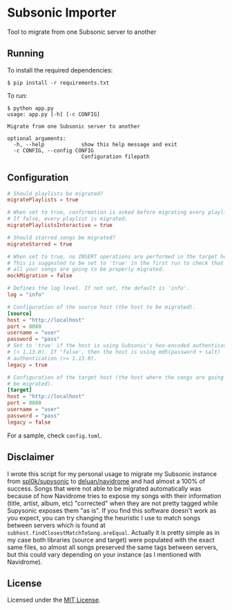 # Subsonic Importer
Tool to migrate from one Subsonic server to another

## Running
To install the required dependencies:
```
$ pip install -r requirements.txt
```
To run:
```
$ python app.py
usage: app.py [-h] [-c CONFIG]

Migrate from one Subsonic server to another

optional arguments:
  -h, --help            show this help message and exit
  -c CONFIG, --config CONFIG
                        Configuration filepath

```

## Configuration

```toml
# Should playlists be migrated?
migratePlaylists = true

# When set to true, confirmation is asked before migrating every playlist.
# If false, every playlist is migrated.
migratePlaylistsInteractive = true

# Should starred songs be migrated?
migrateStarred = true

# When set to true, no INSERT operations are performed in the target host.
# This is suggested to be set to 'true' in the first run to check that
# all your songs are going to be properly migrated.
mockMigration = false

# Defines the log level. If not set, the default is 'info'.
log = "info"

# Configuration of the source host (the host to be migrated).
[source]
host = "http://localhost"
port = 8080
username = "user"
password = "pass"
# Set to 'true' if the host is using Subsonic's hex-encoded authentication
# (< 1.13.0). If 'false', then the host is using md5(password + salt)
# authentication (>= 1.13.0).
legacy = true

# Configuration of the target host (the host where the songs are going to
# be migrated).
[target]
host = "http://localhost"
port = 8080
username = "user"
password = "pass"
legacy = false
```

For a sample, check `config.toml`.

## Disclaimer

I wrote this script for my personal usage to migrate my Subsonic instance from [spl0k/supysonic](https://github.com/spl0k/supysonic) to [deluan/navidrome](https://github.com/deluan/navidrome) and had almost a 100% of success. Songs that were not able to be migrated automatically was because of how Navidrome tries to expose my songs with their information (title, artist, album, etc) "corrected" when they are not pretty tagged while Supysonic exposes them "as is".
If you find this software doesn't work as you expect, you can try changing the heuristic I use to match songs between servers which is found at `subhost.findClosestMatchToSong.areEqual`. Actually it is pretty simple as in my case both libraries (source and target) were populated with the exact same files, so almost all songs preserved the same tags between servers, but this could vary depending on your instance (as I mentioned with Navidrome).

## License

Licensed under the [MIT License](https://github.com/peguerosdc/subimporter/blob/master/LICENSE).